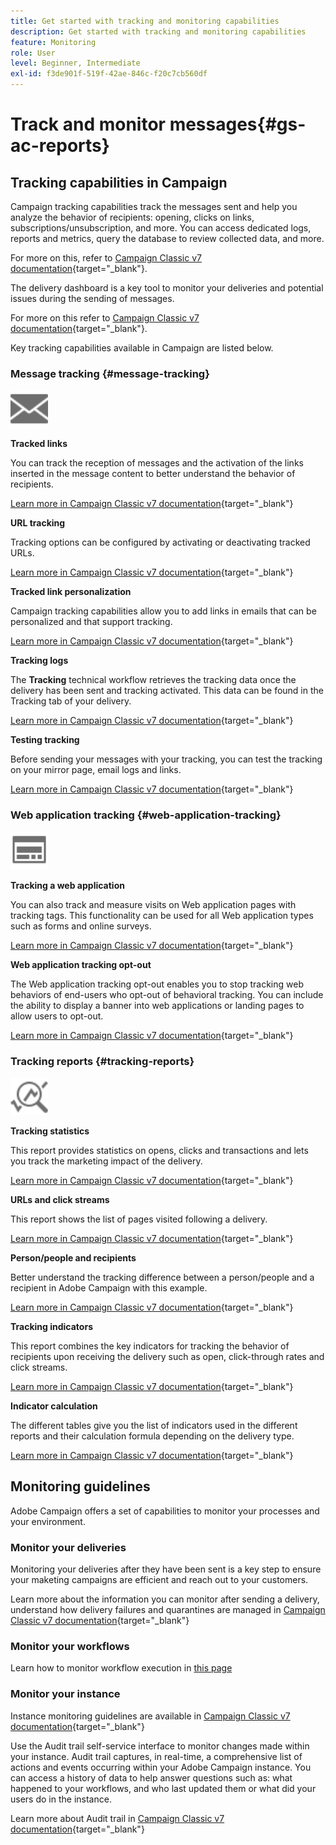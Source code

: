 ```yaml
---
title: Get started with tracking and monitoring capabilities
description: Get started with tracking and monitoring capabilities
feature: Monitoring
role: User
level: Beginner, Intermediate
exl-id: f3de901f-519f-42ae-846c-f20c7cb560df
---
```

# Track and monitor messages{#gs-ac-reports}

## Tracking capabilities in Campaign

Campaign tracking capabilities track the messages sent and  help you analyze the behavior of recipients: opening, clicks on links, subscriptions/unsubscription, and more. You can access dedicated logs, reports and metrics, query the database to review collected data, and more.  

For more on this, refer to [Campaign Classic v7 documentation](https://experienceleague.adobe.com/docs/campaign-classic/using/getting-started/profile-management/editing-a-profile.html?lang=en#tracking-tab){target="_blank"}.

The delivery dashboard is a key tool to monitor your deliveries and potential issues during the sending of messages. 

For more on this refer to [Campaign Classic v7 documentation](https://experienceleague.adobe.com/docs/campaign-classic/using/sending-messages/monitoring-deliveries/delivery-dashboard.html?lang=en#sending-messages){target="_blank"}.

Key tracking capabilities available in Campaign are listed below.

### Message tracking {#message-tracking}

<img src="assets/do-not-localize/icon-message-tracking.svg" width="60px">

**Tracked links**

You can track the reception of messages and the activation of the links inserted in the message content to better understand the behavior of recipients.

[Learn more in Campaign Classic v7 documentation](https://experienceleague.adobe.com/docs/campaign-classic/using/sending-messages/tracking-messages/how-to-configure-tracked-links.html?lang=en#sending-messages){target="_blank"}

**URL tracking**

Tracking options can be configured by activating or deactivating tracked URLs. 

[Learn more in Campaign Classic v7 documentation](https://experienceleague.adobe.com/docs/campaign-classic/using/sending-messages/tracking-messages/personalizing-url-tracking.html?lang=en#sending-messages){target="_blank"}


**Tracked link personalization**

Campaign tracking capabilities allow you to add links in emails that can be personalized and that support tracking. 

[Learn more in Campaign Classic v7 documentation](https://experienceleague.adobe.com/docs/campaign-classic/using/sending-messages/tracking-messages/tracking-personalized-links/tracking-personalized-links.html?lang=en#sending-messages){target="_blank"}

**Tracking logs**

The **Tracking** technical workflow retrieves the tracking data once the delivery has been sent and tracking activated. This data can be found in the Tracking tab of your delivery. 

[Learn more in Campaign Classic v7 documentation](https://experienceleague.adobe.com/docs/campaign-classic/using/sending-messages/tracking-messages/accessing-the-tracking-logs.html?lang=en#sending-messages){target="_blank"}

**Testing tracking**

Before sending your messages with your tracking, you can test the tracking on your mirror page, email logs and links. 

[Learn more in Campaign Classic v7 documentation](https://experienceleague.adobe.com/docs/campaign-classic/using/sending-messages/tracking-messages/testing-tracking.html?lang=en#sending-messages){target="_blank"}

### Web application tracking {#web-application-tracking}

<img src="assets/do-not-localize/icon-web-app.svg" width="60px">

**Tracking a web application**

You can also track and measure visits on Web application pages with tracking tags. This functionality can be used for all Web application types such as forms and online surveys. 

[Learn more in Campaign Classic v7 documentation](https://experienceleague.adobe.com/docs/campaign-classic/using/designing-content/web-applications/tracking-a-web-application.html?lang=en#designing-content){target="_blank"}

**Web application tracking opt-out**

The Web application tracking opt-out enables you to stop tracking web behaviors of end-users who opt-out of behavioral tracking. You can include the ability to display a banner into web applications or landing pages to allow users to opt-out. 

[Learn more in Campaign Classic v7 documentation](https://experienceleague.adobe.com/docs/campaign-classic/using/designing-content/web-applications/web-application-tracking-opt-out.html?lang=en#designing-content){target="_blank"}

### Tracking reports {#tracking-reports}

<img src="assets/do-not-localize/icon_monitor.svg" width="60px">

**Tracking statistics**

This report provides statistics on opens, clicks and transactions and lets you track the marketing impact of the delivery. 

[Learn more in Campaign Classic v7 documentation](https://experienceleague.adobe.com/docs/campaign-classic/using/sending-messages/tracking-messages/about-message-tracking.html?lang=en#tracking-reports){target="_blank"}

**URLs and click streams**

This report shows the list of pages visited following a delivery. 

[Learn more in Campaign Classic v7 documentation](https://experienceleague.adobe.com/docs/campaign-classic/using/reporting/reports-on-deliveries/delivery-reports.html?lang=en#urls-and-click-streams){target="_blank"}

**Person/people and recipients**

Better understand the tracking difference between a person/people and a recipient in Adobe Campaign with this example. 

[Learn more in Campaign Classic v7 documentation](https://experienceleague.adobe.com/docs/campaign-classic/using/reporting/reports-on-deliveries/person-people-recipients.html?lang=en#reporting){target="_blank"}

**Tracking indicators**

This report combines the key indicators for tracking the behavior of recipients upon receiving the delivery such as open, click-through rates and click streams.

[Learn more in Campaign Classic v7 documentation](https://experienceleague.adobe.com/docs/campaign-classic/using/reporting/reports-on-deliveries/delivery-reports.html?lang=en#reporting){target="_blank"}

**Indicator calculation**

The different tables give you the list of indicators used in the different reports and their calculation formula depending on the delivery type. 

[Learn more in Campaign Classic v7 documentation](https://experienceleague.adobe.com/docs/campaign-classic/using/reporting/reports-on-deliveries/indicator-calculation.html?lang=en#reporting){target="_blank"}

## Monitoring guidelines

Adobe Campaign offers a set of capabilities to monitor your processes and your environment.

### Monitor your deliveries

Monitoring your deliveries after they have been sent is a key step to ensure your maketing campaigns are efficient and reach out to your customers.

Learn more about the information you can monitor after sending a delivery, understand how delivery failures and quarantines are managed in [Campaign Classic v7 documentation](https://experienceleague.adobe.com/docs/campaign-classic/using/sending-messages/monitoring-deliveries/about-delivery-monitoring.html?lang=en#sending-messages){target="_blank"}

### Monitor your workflows

Learn how to monitor workflow execution in [this page](https://experienceleague.adobe.com/docs/campaign/automation/workflows/monitoring-workflows/monitor-workflow-execution.html)

### Monitor your instance

Instance monitoring guidelines are available in [Campaign Classic v7 documentation](https://experienceleague.adobe.com/docs/campaign-classic/using/monitoring-campaign-classic/introduction/monitoring-guidelines.html?lang=en#monitoring-campaign-classic){target="_blank"}

Use the Audit trail self-service interface to monitor changes made within your instance. Audit trail captures, in real-time, a comprehensive list of actions and events occurring within your Adobe Campaign instance. You can access a history of data to help answer questions such as: what happened to your workflows, and who last updated them or what did your users do in the instance.

Learn more about Audit trail in  [Campaign Classic v7 documentation](https://experienceleague.adobe.com/docs/campaign-classic/using/monitoring-campaign-classic/production-procedures/audit-trail.html?lang=en#accessing-audit-trail){target="_blank"}
